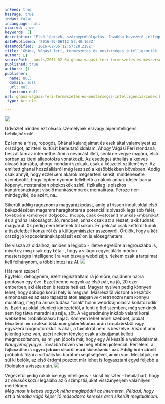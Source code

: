 ```yaml
---
inFeed: true
hasPage: true
inNav: false
inLanguage: null
starred: true
keywords: []
description: 'Első lépések, szárnypróbálgatás. Továbbá bevezető jellegű információk az oldalról és létrejöttének a hátteréről. Tudom, spoiler, de annyit már most elárulok, hogy emögött is a háttérhatalom és a gyíklének állnak.'
datePublished: '2016-02-06T12:57:40.163Z'
dateModified: '2016-02-06T12:57:28.218Z'
title: 'Ghána, Vágási Feri, természetes és mesterséges intelligenciák'
author: []
sourcePath: _posts/2016-02-04-ghana-vagasi-feri-termeszetes-es-mesterseges-intelligencia.md
published: true
authors: []
publisher:
  name: null
  domain: null
  url: null
  favicon: null
url: ghana-vagasi-feri-termeszetes-es-mesterseges-intelligencia/index.html
_type: Article

---
```

![](https://the-grid-user-content.s3-us-west-2.amazonaws.com/699e77f6-d9df-4ecf-8f44-25704b48c761.jpg)

Üdvözlet minden ezt olvasó személynek és/vagy hiperintelligens bébilajhárnak! 

Ez lenne a friss, ropogós, Ghánai kalandjaimat és ezek által valamelyest az országot, az itteni kultúrát bemutató oldalam. Ahogy Vágási Feri mondaná, beszálltam az internetbe.
Ami a névadást illeti, senki ne vegye magára, első sorban az itteni állapotokra vonatkozik. Az esetleges áthallás a kedves olvasó irányába, ahogy mondani szokták, csak a képzelet szüleménye.
Az említett ghánai hozzáállásról még lesz szó a későbbiekben bővebben. Addig csak annyit, hogy ezzel sem akarok megsérteni senkit, mindenesetre szembeötlő, hogy lépten-nyomon fellelhető a nálunk annak idején barna köpenyt, mostanában piszkoskék színű, fizikailag is piszkos kantárosnadrágot viselő munkásemberek mentalitása. Persze nem mindegyiké, de azért, na...

Sikerült addig ragoznom a magyarázkodást, amíg a frissen indult oldal első bekezdésében magamra haragítottam a potenciális olvasók legalább felét, továbbá a keményen dolgozó... (hoppá, csak óvatosan!) munkás embereket és a ghánai lakosságot. Jó, rendben, annak csak azt a részét, akik tudnak magyarul. Ők pedig nem lehetnek túl sokan. Én például csak kettőről tudok, a tiszteletbeli konzulról és a külügyminiszter asszonyról. Örülök, hogy a két ország jó kapcsolatának ápolását ezúton is elősegíthetem .

De vissza az oldalhoz, amiben a legjobb - illetve egyelőre a legrosszabb is, mivel ez még csak egy béta -, hogy a világon egyedülálló módon mesterséges intelligenciára van bízva a webdizájn. Nekem csak a tartalmat kell felhánynom, a többit intézi az AI.
![](https://the-grid-user-content.s3-us-west-2.amazonaws.com/0b076ae8-9f75-459a-a698-9df4c016aae3.gif)

Hát nem szuper?  
Egyfelől, dehogynem, ezért regisztráltam rá jó előre, majdnem napra pontosan egy éve. Ezzel benne vagyok az első pár, na jó, 20 ezer emberben, aki élesben is tesztelheti ezt. Magyar nyelven pedig könnyen lehet, hogy dobogó körüli hely is megvan. Másrészről viszont a készítők elmondása és az első tapasztalatok alapján AI-t létrehozni nem könnyű mulatság, még ha annak tudása "csak" holmi webdizájnolásra korlátozódik is. Ezért az oldal jelenlegi kinézetétől, a fenti giffel szemben, még senkinek sem fog tátva maradni a szája, sőt. A végeredmény inkább valami korai webkettes próbálkozásra hajaz. Könnyen lehet ennél szebbet, jobbat készíteni nem sokkal több energiabefektetés árán templatekből vagy egyszerű blogmotorokkal is akár, a tumblrről nem is beszélve. Viszont ami jelenleg kész van, azért nekem tényleg csak a kisujjamat kellett megmozdítanom, és milyen jópofa már, hogy egy AI készíti a weboldalamat. _Naugyehogyugye_. Továbbá bőven van még ebben potenciál. Remélem, a fejlesztőknek egyre jobban sikerül majd kiaknázniuk azt. Addig is én abból próbálok főzni a virtuális kis barátom segítségével, amim van. Meglátjuk, mi sül ki belőle, az első érdemi posztot már lehet is fogyasztani egyel feljebb a főoldalon a vissza után.
![](https://the-grid-user-content.s3-us-west-2.amazonaws.com/a6463560-96da-40d3-abf3-d4205e4e4894.jpg)

Végezetül pedig rakok ide egy intelligens - kicsit hipszter - bébilajhárt, hogy az olvasók közül legalább az ő szimpátiájukat visszanyerjem valamilyen mértékben.  
_Még most is képes vagyok néha meglepődni az interneten. Például, hogy ezt a témába vágó képet 10 másodperc keresés árán sikerült megtalálnom._